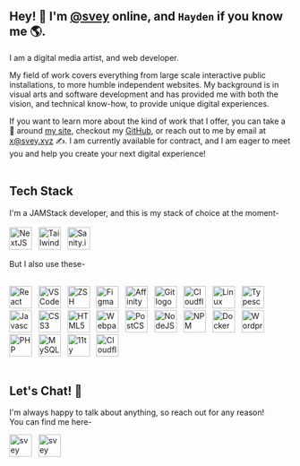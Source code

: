 ## Hey! 👋 I'm [@svey](https://svey.xyz) online, and `Hayden` if you know me 🌎.

I am a digital media artist, and web developer.

My field of work covers everything from large scale interactive public installations, to more humble independent websites. My background is in visual arts and software development and has provided me with both the vision, and technical know-how, to provide unique digital experiences.

If you want to learn more about the kind of work that I offer, you can take a 👀 around [my site](https://svey.xyz), checkout my [GitHub](https://github.com/svey-xyz), or reach out to me by email at [x@svey.xyz](mailto:x@svey.xyz) ✍️. I am currently available for contract, and I am eager to meet you and help you create your next digital experience!
<br><br>
## Tech Stack

I'm a JAMStack developer, and this is my stack of choice at the moment-
<br><br>
<a href="https://nextjs.org"><img src="../assets/ToolLogos/NextJS-logo.png" alt="NextJS logo" height="40px"/></a>
&nbsp;
<a href="https://tailwindcss.com/"><img src="../assets/ToolLogos/TailwindCSS-logo.png" alt="TailwindCSS logo" height="40px"/></a>
&nbsp;
<a href="https://www.sanity.io/"><img src="../assets/ToolLogos/sanity-io-logo.webp" alt="Sanity.io logo" height="40px"/></a>

But I also use these-
<br><br>

<a href="https://react.dev"><img src="../assets/ToolLogos/React-logo.png" alt="React logo" height="40px"/></a>
&nbsp;
<a href="https://code.visualstudio.com/"><img src="../assets/ToolLogos/VSCode-logo.png" alt="VSCode logo" height="40px"/></a>
&nbsp;
<a href="https://www.zsh.org/"><img src="../assets/ToolLogos/zsh-logo.jpeg" alt="ZSH logo" height="40px"/></a>
&nbsp;
<a href="https://www.figma.com"><img src="../assets/ToolLogos/figma-logo.png" alt="Figma logo" height="40px"/></a>
&nbsp;
<a href="https://affinity.serif.com/en-us/designer/"><img src="../assets/ToolLogos/affinity-designer-logo.png" alt="Affinity Designer logo" height="40px"/></a>
&nbsp;
<a href="https://git-scm.com/"><img src="../assets/ToolLogos/git-logo.png" alt="Git logo" height="40px"/></a>
&nbsp;
<a href="https://developers.cloudflare.com/"><img src="../assets/ToolLogos/cloudflare-logo.png" alt="Cloudflare logo" height="40px"/></a>
&nbsp;
<a href="https://linux.org/"><img src="../assets/ToolLogos/linux-logo.png" alt="Linux logo" height="40px"/></a>
&nbsp;
<a href="https://www.typescriptlang.org/"><img src="../assets/ToolLogos/typescript-logo.png" alt="Typescript logo" height="40px"/></a>
&nbsp;
<a href="https://developer.mozilla.org/en-US/docs/Web/JavaScript"><img src="../assets/ToolLogos/javascript-logo.png" alt="Javascript logo" height="40px"/></a>
&nbsp;
<a href="https://developer.mozilla.org/en-US/docs/Web/CSS"><img src="../assets/ToolLogos/css-logo.png" alt="CSS3 logo" height="40px"/></a>
&nbsp;
<a href="https://developer.mozilla.org/en-US/docs/Glossary/HTML5"><img src="../assets/ToolLogos/HTML5-logo.png" alt="HTML5 logo" height="40px"/></a>
&nbsp;
<a href="https://webpack.js.org/"><img src="../assets/ToolLogos/webpack-logo.png" alt="Webpack logo" height="40px"/></a>
&nbsp;
<a href="https://postcss.org/"><img src="../assets/ToolLogos/PostCSS-Logo.png" alt="PostCSS logo" height="40px"/></a>
&nbsp;
<a href="https://nodejs.org/"><img src="../assets/ToolLogos/NodeJS-logo.png" alt="NodeJS logo" height="40px"/></a>
&nbsp;
<a href="https://www.npmjs.com/"><img src="../assets/ToolLogos/NPM-logo.png" alt="NPM logo" height="40px"/></a>
&nbsp;
<a href="https://www.docker.com/"><img src="../assets/ToolLogos/Docker-logo.png" alt="Docker logo" height="40px"/></a>
&nbsp;
<a href="https://www.wordpress.org/"><img src="../assets/ToolLogos/Wordpress-logo.png" alt="Wordpress logo" height="40px"/></a>
&nbsp;
<a href="https://www.php.net/"><img src="../assets/ToolLogos/PHP-logo.png" alt="PHP logo" height="40px"/></a>
&nbsp;
<a href="https://www.mysql.com/"><img src="../assets/ToolLogos/MySQL-Logo.png" alt="MySQL logo" height="40px"/></a>
&nbsp;
<a href="https://www.11ty.dev/"><img src="../assets/ToolLogos/11ty-logo.png" alt="11ty logo" height="40px"/></a>
&nbsp;
<a href="https://workers.cloudflare.com/"><img src="../assets/ToolLogos/cloudflare-workers-logo.png" alt="Cloudflare Workers logo" height="40px"/></a>
&nbsp;
<br><br>

## Let's Chat! 🙊

I'm always happy to talk about anything, so reach out for any reason!
<br> You can find me here-

<a href="https://svey.xyz/"><img src="../assets/ConnectLogos/xyz-clear.png" alt="svey website logo" height="40px"/></a>
&nbsp;
<a href="mailto:dev@svey.xyz"><img src="../assets/ConnectLogos/flowermail.gif" alt="svey website logo" height="40px" width="40px"/></a>
&nbsp;




<!--
**svey-xyz/svey-xyz** is a ✨ _special_ ✨ repository because its `README.md` (this file) appears on your GitHub profile.

Here are some ideas to get you started:

- 🔭 I’m currently working on ...
- 🌱 I’m currently learning ...
- 👯 I’m looking to collaborate on ...
- 🤔 I’m looking for help with ...
- 💬 Ask me about ...
- 📫 How to reach me: ...
- 😄 Pronouns: ...
- ⚡ Fun fact: ...
-->
